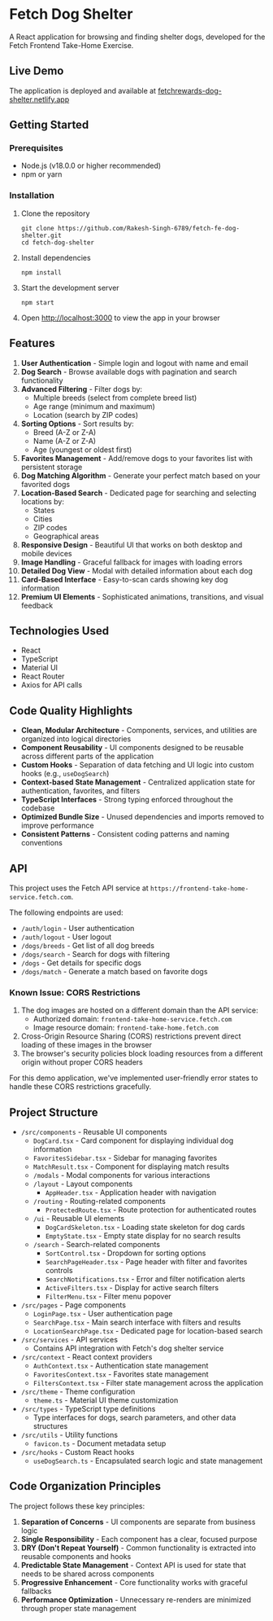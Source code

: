 # Fetch Dog Shelter

A React application for browsing and finding shelter dogs, developed for the Fetch Frontend Take-Home Exercise.

## Live Demo

The application is deployed and available at [fetchrewards-dog-shelter.netlify.app](https://fetchrewards-dog-shelter.netlify.app)

## Getting Started

### Prerequisites

- Node.js (v18.0.0 or higher recommended)
- npm or yarn

### Installation

1. Clone the repository
   ```
   git clone https://github.com/Rakesh-Singh-6789/fetch-fe-dog-shelter.git
   cd fetch-dog-shelter
   ```

2. Install dependencies
   ```
   npm install
   ```

3. Start the development server
   ```
   npm start
   ```

4. Open [http://localhost:3000](http://localhost:3000) to view the app in your browser

## Features

1. **User Authentication** - Simple login and logout with name and email
2. **Dog Search** - Browse available dogs with pagination and search functionality
3. **Advanced Filtering** - Filter dogs by:
   - Multiple breeds (select from complete breed list)
   - Age range (minimum and maximum)
   - Location (search by ZIP codes)
4. **Sorting Options** - Sort results by:
   - Breed (A-Z or Z-A)
   - Name (A-Z or Z-A)
   - Age (youngest or oldest first)
5. **Favorites Management** - Add/remove dogs to your favorites list with persistent storage
6. **Dog Matching Algorithm** - Generate your perfect match based on your favorited dogs
7. **Location-Based Search** - Dedicated page for searching and selecting locations by:
   - States
   - Cities
   - ZIP codes
   - Geographical areas
8. **Responsive Design** - Beautiful UI that works on both desktop and mobile devices
9. **Image Handling** - Graceful fallback for images with loading errors
10. **Detailed Dog View** - Modal with detailed information about each dog
11. **Card-Based Interface** - Easy-to-scan cards showing key dog information
12. **Premium UI Elements** - Sophisticated animations, transitions, and visual feedback

## Technologies Used

- React
- TypeScript
- Material UI
- React Router
- Axios for API calls

## Code Quality Highlights

- **Clean, Modular Architecture** - Components, services, and utilities are organized into logical directories
- **Component Reusability** - UI components designed to be reusable across different parts of the application
- **Custom Hooks** - Separation of data fetching and UI logic into custom hooks (e.g., `useDogSearch`)
- **Context-based State Management** - Centralized application state for authentication, favorites, and filters
- **TypeScript Interfaces** - Strong typing enforced throughout the codebase
- **Optimized Bundle Size** - Unused dependencies and imports removed to improve performance
- **Consistent Patterns** - Consistent coding patterns and naming conventions

## API

This project uses the Fetch API service at `https://frontend-take-home-service.fetch.com`.

The following endpoints are used:
- `/auth/login` - User authentication
- `/auth/logout` - User logout
- `/dogs/breeds` - Get list of all dog breeds
- `/dogs/search` - Search for dogs with filtering
- `/dogs` - Get details for specific dogs
- `/dogs/match` - Generate a match based on favorite dogs

### Known Issue: CORS Restrictions

1. The dog images are hosted on a different domain than the API service:
   - Authorized domain: `frontend-take-home-service.fetch.com`
   - Image resource domain: `frontend-take-home.fetch.com`
2. Cross-Origin Resource Sharing (CORS) restrictions prevent direct loading of these images in the browser
3. The browser's security policies block loading resources from a different origin without proper CORS headers

For this demo application, we've implemented user-friendly error states to handle these CORS restrictions gracefully.

## Project Structure

- `/src/components` - Reusable UI components
  - `DogCard.tsx` - Card component for displaying individual dog information
  - `FavoritesSidebar.tsx` - Sidebar for managing favorites
  - `MatchResult.tsx` - Component for displaying match results
  - `/modals` - Modal components for various interactions
  - `/layout` - Layout components
    - `AppHeader.tsx` - Application header with navigation
  - `/routing` - Routing-related components
    - `ProtectedRoute.tsx` - Route protection for authenticated routes
  - `/ui` - Reusable UI elements
    - `DogCardSkeleton.tsx` - Loading state skeleton for dog cards
    - `EmptyState.tsx` - Empty state display for no search results
  - `/search` - Search-related components
    - `SortControl.tsx` - Dropdown for sorting options
    - `SearchPageHeader.tsx` - Page header with filter and favorites controls
    - `SearchNotifications.tsx` - Error and filter notification alerts
    - `ActiveFilters.tsx` - Display for active search filters
    - `FilterMenu.tsx` - Filter menu popover
- `/src/pages` - Page components
  - `LoginPage.tsx` - User authentication page
  - `SearchPage.tsx` - Main search interface with filters and results
  - `LocationSearchPage.tsx` - Dedicated page for location-based search
- `/src/services` - API services
  - Contains API integration with Fetch's dog shelter service
- `/src/context` - React context providers
  - `AuthContext.tsx` - Authentication state management
  - `FavoritesContext.tsx` - Favorites state management
  - `FiltersContext.tsx` - Filter state management across the application
- `/src/theme` - Theme configuration
  - `theme.ts` - Material UI theme customization
- `/src/types` - TypeScript type definitions
  - Type interfaces for dogs, search parameters, and other data structures
- `/src/utils` - Utility functions
  - `favicon.ts` - Document metadata setup
- `/src/hooks` - Custom React hooks
  - `useDogSearch.ts` - Encapsulated search logic and state management

## Code Organization Principles

The project follows these key principles:

1. **Separation of Concerns** - UI components are separate from business logic
2. **Single Responsibility** - Each component has a clear, focused purpose
3. **DRY (Don't Repeat Yourself)** - Common functionality is extracted into reusable components and hooks
4. **Predictable State Management** - Context API is used for state that needs to be shared across components
5. **Progressive Enhancement** - Core functionality works with graceful fallbacks
6. **Performance Optimization** - Unnecessary re-renders are minimized through proper state management


